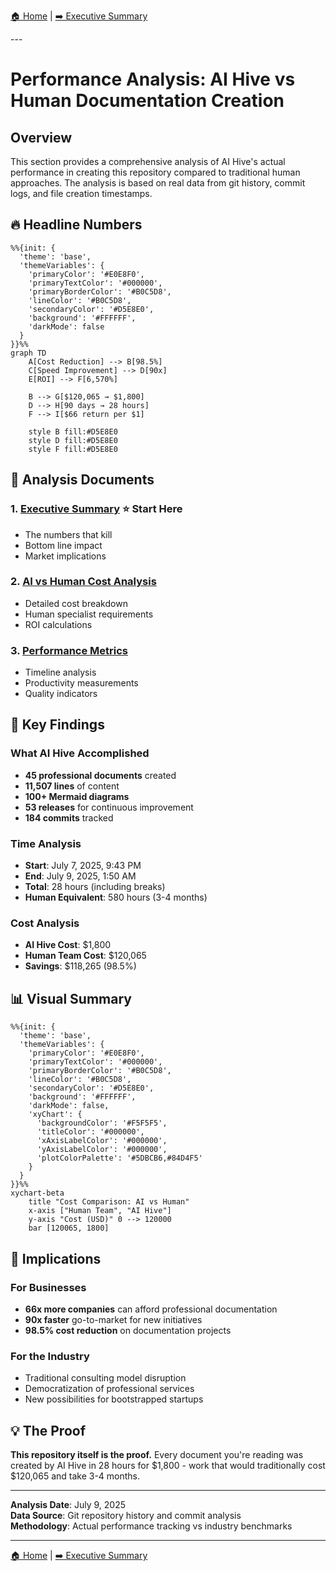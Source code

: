 [🏠 Home](../../README.md) | [➡️ Executive Summary](executive-summary.md)

<link rel="stylesheet" href="../../assets/css/styles.css">
---

# Performance Analysis: AI Hive vs Human Documentation Creation

## Overview

This section provides a comprehensive analysis of AI Hive's actual performance in creating this repository compared to traditional human approaches. The analysis is based on real data from git history, commit logs, and file creation timestamps.

## 🔥 Headline Numbers

<div class="mermaid-diagram-wrapper">

```mermaid
%%{init: {
  'theme': 'base',
  'themeVariables': {
    'primaryColor': '#E0E8F0',
    'primaryTextColor': '#000000',
    'primaryBorderColor': '#B0C5D8',
    'lineColor': '#B0C5D8',
    'secondaryColor': '#D5E8E0',
    'background': '#FFFFFF',
    'darkMode': false
  }
}}%%
graph TD
    A[Cost Reduction] --> B[98.5%]
    C[Speed Improvement] --> D[90x]
    E[ROI] --> F[6,570%]

    B --> G[$120,065 → $1,800]
    D --> H[90 days → 28 hours]
    F --> I[$66 return per $1]

    style B fill:#D5E8E0
    style D fill:#D5E8E0
    style F fill:#D5E8E0
```

</div>

## 📄 Analysis Documents

### 1. **[Executive Summary](executive-summary.md)** ⭐ Start Here
   - The numbers that kill
   - Bottom line impact
   - Market implications

### 2. **[AI vs Human Cost Analysis](ai-vs-human-cost-analysis.md)**
   - Detailed cost breakdown
   - Human specialist requirements
   - ROI calculations

### 3. **[Performance Metrics](performance-metrics.md)**
   - Timeline analysis
   - Productivity measurements
   - Quality indicators

## 🎯 Key Findings

### What AI Hive Accomplished
- **45 professional documents** created
- **11,507 lines** of content
- **100+ Mermaid diagrams**
- **53 releases** for continuous improvement
- **184 commits** tracked

### Time Analysis
- **Start**: July 7, 2025, 9:43 PM
- **End**: July 9, 2025, 1:50 AM
- **Total**: 28 hours (including breaks)
- **Human Equivalent**: 580 hours (3-4 months)

### Cost Analysis
- **AI Hive Cost**: $1,800
- **Human Team Cost**: $120,065
- **Savings**: $118,265 (98.5%)

## 📊 Visual Summary

<div class="mermaid-diagram-wrapper">

```mermaid
%%{init: {
  'theme': 'base',
  'themeVariables': {
    'primaryColor': '#E0E8F0',
    'primaryTextColor': '#000000',
    'primaryBorderColor': '#B0C5D8',
    'lineColor': '#B0C5D8',
    'secondaryColor': '#D5E8E0',
    'background': '#FFFFFF',
    'darkMode': false,
    'xyChart': {
      'backgroundColor': '#F5F5F5',
      'titleColor': '#000000',
      'xAxisLabelColor': '#000000',
      'yAxisLabelColor': '#000000',
      'plotColorPalette': '#5DBCB6,#84D4F5'
    }
  }
}}%%
xychart-beta
    title "Cost Comparison: AI vs Human"
    x-axis ["Human Team", "AI Hive"]
    y-axis "Cost (USD)" 0 --> 120000
    bar [120065, 1800]
```

</div>

## 🚀 Implications

### For Businesses
- **66x more companies** can afford professional documentation
- **90x faster** go-to-market for new initiatives
- **98.5% cost reduction** on documentation projects

### For the Industry
- Traditional consulting model disruption
- Democratization of professional services
- New possibilities for bootstrapped startups

## 💡 The Proof

**This repository itself is the proof.** Every document you're reading was created by AI Hive in 28 hours for $1,800 - work that would traditionally cost $120,065 and take 3-4 months.

---

**Analysis Date**: July 9, 2025<br/>
**Data Source**: Git repository history and commit analysis<br/>
**Methodology**: Actual performance tracking vs industry benchmarks

---

[🏠 Home](../../README.md) | [➡️ Executive Summary](executive-summary.md)
